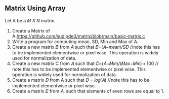 ## Matrix Using Array
Let A be a 𝑀 𝑋 𝑁 matrix.
1. Create a Matrix of A.<https://github.com/sudipde3/matrix/blob/main/basic-matrix.c>
3. Write a program for computing mean, SD, Min and Max of A.
4. Create a new matrix 𝐵 from 𝐴 such that 𝐵=(𝐴−𝑚𝑒𝑎𝑛)/𝑆𝐷
    //note this has to be implemented elementwise or pixel wise.
   This operation is widely used for normalization of data.
5. Create a new matrix C from 𝐴 such that 𝐶=(𝐴−𝑀𝑖𝑛)/(𝑀𝑎𝑥−𝑀𝑖𝑛) ∗ 100
   // note this has to be implemented elementwise or pixel wise.
   This operation is widely used for normalization of data.
6. Create a matrix 𝐷 from A such that 𝐷 = 𝑙𝑜𝑔(𝐴)
   //note this has to be implemented elementwise or pixel wise.
7. Create a matrix 𝐸 from 𝐴, such that elements of even rows are equal to 1.

